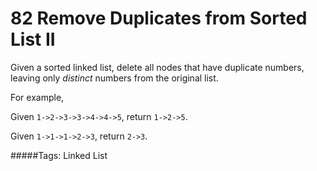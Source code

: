 # 82 Remove Duplicates from Sorted List II

Given a sorted linked list, delete all nodes that have duplicate numbers, leaving only *distinct* numbers from the original list.

For example,

Given `1->2->3->3->4->4->5`, return `1->2->5`.

Given `1->1->1->2->3`, return `2->3`.

#####Tags:
Linked List